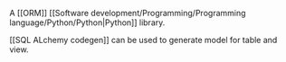 A [[ORM]] [[Software development/Programming/Programming language/Python/Python|Python]] library.

[[SQL ALchemy codegen]] can be used to generate model for table and view.